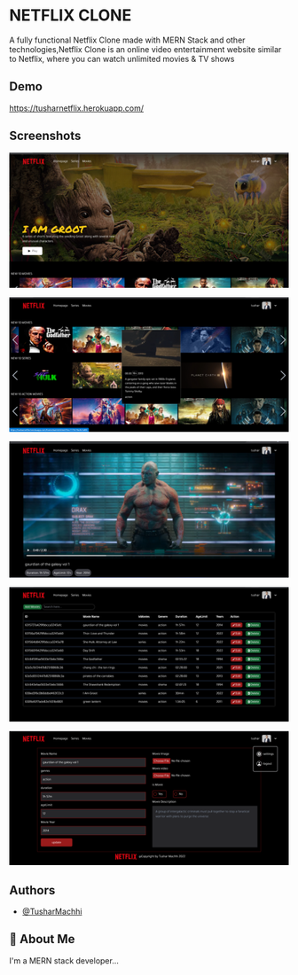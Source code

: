 
# NETFLIX CLONE

A fully functional Netflix Clone made with MERN Stack and other technologies,Netflix Clone is an online video entertainment website similar to Netflix, where you can watch unlimited movies & TV shows


## Demo

https://tusharnetflix.herokuapp.com/


## Screenshots

![App Screenshot](https://github.com/TusharMachhi/netflix/blob/master/backend/src/screenshots/groothomepage.png?raw=true)



![App Screenshot](https://github.com/TusharMachhi/netflix/blob/master/backend/src/screenshots/hoverEffect%20-%20Copy.png?raw=true)



![App Screenshot](https://github.com/TusharMachhi/netflix/blob/master/backend/src/screenshots/fullwatch.png?raw=true)



![App Screenshot](https://github.com/TusharMachhi/netflix/blob/master/backend/src/screenshots/AdminDashboard.png?raw=true)



![App Screenshot](https://github.com/TusharMachhi/netflix/blob/master/backend/src/screenshots/editMovies.png?raw=true)


## Authors

- [@TusharMachhi](https://www.github.com/TusharMachhi)


## 🚀 About Me
I'm a MERN stack developer...

